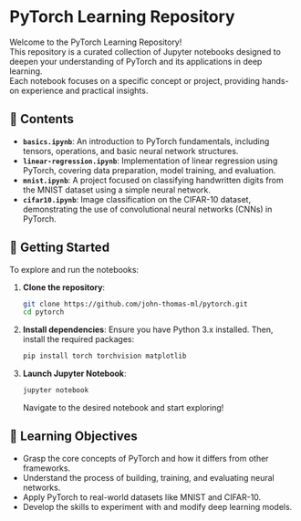 # PyTorch Learning Repository

Welcome to the PyTorch Learning Repository!  
This repository is a curated collection of Jupyter notebooks designed to deepen your understanding of PyTorch and its applications in deep learning.  
Each notebook focuses on a specific concept or project, providing hands-on experience and practical insights.

## 📁 Contents

- **`basics.ipynb`**: An introduction to PyTorch fundamentals, including tensors, operations, and basic neural network structures.
- **`linear-regression.ipynb`**: Implementation of linear regression using PyTorch, covering data preparation, model training, and evaluation.
- **`mnist.ipynb`**: A project focused on classifying handwritten digits from the MNIST dataset using a simple neural network.
- **`cifar10.ipynb`**: Image classification on the CIFAR-10 dataset, demonstrating the use of convolutional neural networks (CNNs) in PyTorch.

## 🚀 Getting Started

To explore and run the notebooks:

1. **Clone the repository**:
   ```bash
   git clone https://github.com/john-thomas-ml/pytorch.git
   cd pytorch
   ```

2. **Install dependencies**:
   Ensure you have Python 3.x installed. Then, install the required packages:
   ```bash
   pip install torch torchvision matplotlib
   ```

3. **Launch Jupyter Notebook**:
   ```bash
   jupyter notebook
   ```
   Navigate to the desired notebook and start exploring!

## 🧠 Learning Objectives

- Grasp the core concepts of PyTorch and how it differs from other frameworks.
- Understand the process of building, training, and evaluating neural networks.
- Apply PyTorch to real-world datasets like MNIST and CIFAR-10.
- Develop the skills to experiment with and modify deep learning models.